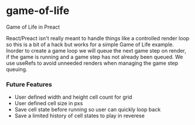 # game-of-life
Game of Life in Preact

React/Preact isn't really meant to handle things like a controlled render loop so this is a bit of a hack but works for a simple Game of Life example. Inorder to create a game loop we will queue the next game step on render, if the game is running and a game step has not already been queued. We use useRefs to avoid unneeded renders when managing the game step queuing.


### Future Features
- User defined width and height cell count for grid
- User defined cell size in pxs
- Save cell state before running so user can quickly loop back
- Save a limited history of cell states to play in reverese
